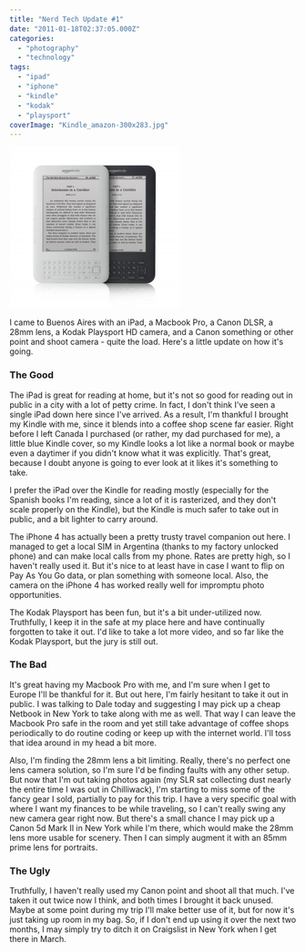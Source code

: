 ```yaml
---
title: "Nerd Tech Update #1"
date: "2011-01-18T02:37:05.000Z"
categories: 
  - "photography"
  - "technology"
tags: 
  - "ipad"
  - "iphone"
  - "kindle"
  - "kodak"
  - "playsport"
coverImage: "Kindle_amazon-300x283.jpg"
---
```


[![](images/Kindle_amazon-300x283.jpg "Kindle")](http://www.migratorynerd.com/wordpress/wp-content/uploads/2011/01/Kindle_amazon.jpg)

I came to Buenos Aires with an iPad, a Macbook Pro, a Canon DLSR, a 28mm lens, a Kodak Playsport HD camera, and a Canon something or other point and shoot camera - quite the load. Here's a little update on how it's going.

### The Good

The iPad is great for reading at home, but it's not so good for reading out in public in a city with a lot of petty crime. In fact, I don't think I've seen a single iPad down here since I've arrived. As a result, I'm thankful I brought my Kindle with me, since it blends into a coffee shop scene far easier. Right before I left Canada I purchased (or rather, my dad purchased for me), a little blue Kindle cover, so my Kindle looks a lot like a normal book or maybe even a daytimer if you didn't know what it was explicitly. That's great, because I doubt anyone is going to ever look at it likes it's something to take.

I prefer the iPad over the Kindle for reading mostly (especially for the Spanish books I'm reading, since a lot of it is rasterized, and they don't scale properly on the Kindle), but the Kindle is much safer to take out in public, and a bit lighter to carry around.

The iPhone 4 has actually been a pretty trusty travel companion out here. I managed to get a local SIM in Argentina (thanks to my factory unlocked phone) and can make local calls from my phone. Rates are pretty high, so I haven't really used it. But it's nice to at least have in case I want to flip on Pay As You Go data, or plan something with someone local. Also, the camera on the iPhone 4 has worked really well for impromptu photo opportunities.

The Kodak Playsport has been fun, but it's a bit under-utilized now. Truthfully, I keep it in the safe at my place here and have continually forgotten to take it out. I'd like to take a lot more video, and so far like the Kodak Playsport, but the jury is still out.

### The Bad

It's great having my Macbook Pro with me, and I'm sure when I get to Europe I'll be thankful for it. But out here, I'm fairly hesitant to take it out in public. I was talking to Dale today and suggesting I may pick up a cheap Netbook in New York to take along with me as well. That way I can leave the Macbook Pro safe in the room and yet still take advantage of coffee shops periodically to do routine coding or keep up with the internet world. I'll toss that idea around in my head a bit more.

Also, I'm finding the 28mm lens a bit limiting. Really, there's no perfect one lens camera solution, so I'm sure I'd be finding faults with any other setup. But now that I'm out taking photos again (my SLR sat collecting dust nearly the entire time I was out in Chilliwack), I'm starting to miss some of the fancy gear I sold, partially to pay for this trip. I have a very specific goal with where I want my finances to be while traveling, so I can't really swing any new camera gear right now. But there's a small chance I may pick up a Canon 5d Mark II in New York while I'm there, which would make the 28mm lens more usable for scenery. Then I can simply augment it with an 85mm prime lens for portraits.

### The Ugly

Truthfully, I haven't really used my Canon point and shoot all that much. I've taken it out twice now I think, and both times I brought it back unused. Maybe at some point during my trip I'll make better use of it, but for now it's just taking up room in my bag. So, if I don't end up using it over the next two months, I may simply try to ditch it on Craigslist in New York when I get there in March.
